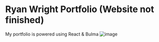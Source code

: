 # Ryan Wright Portfolio (Website not finished)

My portfolio is powered using React & Bulma
![image](https://user-images.githubusercontent.com/33331008/168488033-edbab546-e7b4-45cc-8bac-2634f2a9251c.png)
